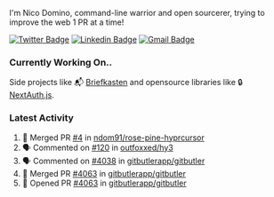 
I'm Nico Domino, command-line warrior and open sourcerer, trying to improve the web 1 PR at a time!

[![Twitter Badge](https://img.shields.io/badge/-@ndom91-1ca0f1?style=flat-square&labelColor=1ca0f1&logo=twitter&logoColor=white&link=https://twitter.com/ndom91)](https://twitter.com/ndom91) [![Linkedin Badge](https://img.shields.io/badge/-ndom91-blue?style=flat-square&logo=Linkedin&logoColor=white&link=https://www.linkedin.com/in/ndom91/)](https://www.linkedin.com/in/ndom91/) [![Gmail Badge](https://img.shields.io/badge/-yo@ndo.dev-c14438?style=flat-square&logo=mail.ru&logoColor=white&link=mailto:yo@ndo.dev)](mailto:yo@ndo.dev)

### Currently Working On..

Side projects like 📬 [Briefkasten](https://briefkastenhq.com) and opensource libraries like 🔒 [NextAuth.js](https://github.com/nextauthjs/next-auth).

<!--START_SECTION_PROFILE_VIEWS:readme-info-->
<!--END_SECTION_PROFILE_VIEWS:readme-info-->

<!--START_SECTION_DAILY_COMMIT:readme-info-->
<!--END_SECTION_DAILY_COMMIT:readme-info-->

<!--START_SECTION_WEEKLY_COMMIT:readme-info-->
<!--END_SECTION_WEEKLY_COMMIT:readme-info-->

### Latest Activity

<!--START_SECTION:activity-->
1. 🎉 Merged PR [#4](https://github.com/ndom91/rose-pine-hyprcursor/pull/4) in [ndom91/rose-pine-hyprcursor](https://github.com/ndom91/rose-pine-hyprcursor)
2. 🗣 Commented on [#120](https://github.com/outfoxxed/hy3/issues/120#issuecomment-2161531184) in [outfoxxed/hy3](https://github.com/outfoxxed/hy3)
3. 🗣 Commented on [#4038](https://github.com/gitbutlerapp/gitbutler/issues/4038#issuecomment-2161307225) in [gitbutlerapp/gitbutler](https://github.com/gitbutlerapp/gitbutler)
4. 🎉 Merged PR [#4063](https://github.com/gitbutlerapp/gitbutler/pull/4063) in [gitbutlerapp/gitbutler](https://github.com/gitbutlerapp/gitbutler)
5. 💪 Opened PR [#4063](https://github.com/gitbutlerapp/gitbutler/pull/4063) in [gitbutlerapp/gitbutler](https://github.com/gitbutlerapp/gitbutler)
<!--END_SECTION:activity-->
